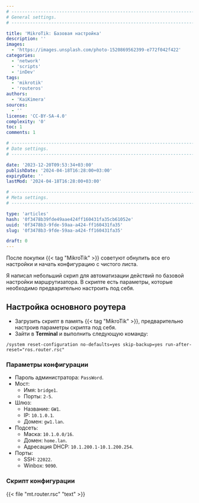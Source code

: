 ```yaml
---
# -------------------------------------------------------------------------------------------------------------------- #
# General settings.
# -------------------------------------------------------------------------------------------------------------------- #

title: 'MikroTik: Базовая настройка'
description: ''
images:
  - 'https://images.unsplash.com/photo-1520869562399-e772f042f422'
categories:
  - 'network'
  - 'scripts'
  - 'inDev'
tags:
  - 'mikrotik'
  - 'routeros'
authors:
  - 'KaiKimera'
sources:
  - ''
license: 'CC-BY-SA-4.0'
complexity: '0'
toc: 1
comments: 1

# -------------------------------------------------------------------------------------------------------------------- #
# Date settings.
# -------------------------------------------------------------------------------------------------------------------- #

date: '2023-12-20T09:53:34+03:00'
publishDate: '2024-04-18T16:28:00+03:00'
expiryDate: ''
lastMod: '2024-04-18T16:28:00+03:00'

# -------------------------------------------------------------------------------------------------------------------- #
# Meta settings.
# -------------------------------------------------------------------------------------------------------------------- #

type: 'articles'
hash: '0f3478b39fde49aae424ff160431fa35cb61052e'
uuid: '0f3478b3-9fde-59aa-a424-ff160431fa35'
slug: '0f3478b3-9fde-59aa-a424-ff160431fa35'

draft: 0
---
```


После покупки {{< tag "MikroTik" >}} советуют обнулить все его настройки и начать конфигурацию с чистого листа.

<!--more-->

Я написал небольший скрип для автоматизации действий по базовой настройки маршрутизатора. В скрипте есть параметры, которые необходимо предварительно настроить под себя.

## Настройка основного роутера

- Загрузить скрипт в память {{< tag "MikroTik" >}}, предварительно настроив параметры скрипта под себя.
- Зайти в **Terminal** и выполнить следующую команду:

```text
/system reset-configuration no-defaults=yes skip-backup=yes run-after-reset="ros.router.rsc"
```

### Параметры конфигурации

- Пароль администратора: `PassWord`.
- Мост:
  - Имя: `bridge1`.
  - Порты: `2-5`.
- Шлюз:
  - Название: `GW1`.
  - IP: `10.1.0.1`.
  - Домен: `gw1.lan`.
- Подсеть:
  - Маска: `10.1.0.0/16`.
  - Домен: `home.lan`.
  - Адресация DHCP: `10.1.200.1-10.1.200.254`.
- Порты:
  - SSH: `22022`.
  - Winbox: `9090`.

### Скрипт конфигурации

{{< file "mt.router.rsc" "text" >}}
